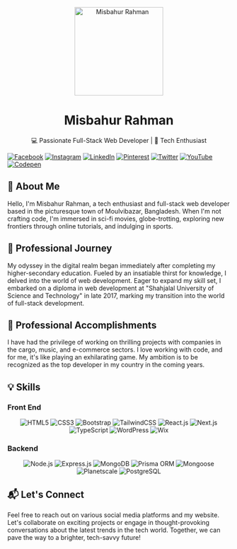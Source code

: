 <!-- Header Image -->
<p align="center">
  <img src="https://raw.githubusercontent.com/thompsonemerson/thompsonemerson/master/cover-thompson.png" height="200" alt="Misbahur Rahman">
</p>

<!-- Title -->
<h1 align="center">Misbahur Rahman</h1>

<!-- Subtitle -->
<p align="center">
  💻 Passionate Full-Stack Web Developer | 🚀 Tech Enthusiast
</p>

<!-- Social Media Icons -->

[![Facebook](https://img.shields.io/badge/Facebook-%231877F2.svg?logo=Facebook&logoColor=white)](https://facebook.com/misbahurbd) [![Instagram](https://img.shields.io/badge/Instagram-%23E4405F.svg?logo=Instagram&logoColor=white)](https://instagram.com/misbahurbd) [![LinkedIn](https://img.shields.io/badge/LinkedIn-%230077B5.svg?logo=linkedin&logoColor=white)](https://linkedin.com/in/misbahurbd) [![Pinterest](https://img.shields.io/badge/Pinterest-%23E60023.svg?logo=Pinterest&logoColor=white)](https://pinterest.com/misbahurbd) [![Twitter](https://img.shields.io/badge/Twitter-%231DA1F2.svg?logo=Twitter&logoColor=white)](https://twitter.com/misbahurbd) [![YouTube](https://img.shields.io/badge/YouTube-%23FF0000.svg?logo=YouTube&logoColor=white)](https://youtube.com/@misbahurbd) [![Codepen](https://img.shields.io/badge/Codepen-000000?style=for-the-badge&logo=codepen&logoColor=white)](https://codepen.io/misbahurbd)

<!-- About Me -->

## 👋 About Me

Hello, I'm Misbahur Rahman, a tech enthusiast and full-stack web developer based in the picturesque town of Moulvibazar, Bangladesh. When I'm not crafting code, I'm immersed in sci-fi movies, globe-trotting, exploring new frontiers through online tutorials, and indulging in sports.

<!-- Professional Journey -->

## 🚀 Professional Journey

My odyssey in the digital realm began immediately after completing my higher-secondary education. Fueled by an insatiable thirst for knowledge, I delved into the world of web development. Eager to expand my skill set, I embarked on a diploma in web development at "Shahjalal University of Science and Technology" in late 2017, marking my transition into the world of full-stack development.

<!-- Professional Accomplishments -->

## 🌟 Professional Accomplishments

I have had the privilege of working on thrilling projects with companies in the cargo, music, and e-commerce sectors. I love working with code, and for me, it's like playing an exhilarating game. My ambition is to be recognized as the top developer in my country in the coming years.

<!-- Skills Section -->

## 💡 Skills

<!-- Front-End Skills -->

### Front End

<p align="center">
  <img src="https://img.shields.io/badge/HTML5-Web-Developer-orange?style=for-the-badge&logo=html5" alt="HTML5">
  <img src="https://img.shields.io/badge/CSS3-Web-Developer-orange?style=for-the-badge&logo=css3" alt="CSS3">
  <img src="https://img.shields.io/badge/Bootstrap-Web-Developer-orange?style=for-the-badge&logo=bootstrap" alt="Bootstrap">
  <img src="https://img.shields.io/badge/TailwindCSS-Web-Developer-orange?style=for-the-badge&logo=tailwind-css" alt="TailwindCSS">
  <img src="https://img.shields.io/badge/React.js-Web-Developer-orange?style=for-the-badge&logo=react" alt="React.js">
  <img src="https://img.shields.io/badge/Next.js-Web-Developer-orange?style=for-the-badge&logo=next-dot-js" alt="Next.js">
  <img src="https://img.shields.io/badge/TypeScript-Web-Developer-orange?style=for-the-badge&logo=typescript" alt="TypeScript">
  <img src="https://img.shields.io/badge/WordPress-Web-Developer-orange?style=for-the-badge&logo=wordpress" alt="WordPress">
  <img src="https://img.shields.io/badge/Wix-Web-Developer-orange?style=for-the-badge&logo=wix" alt="Wix">
</p>

<!-- Back-End Skills -->

### Backend

<p align="center">
  <img src="https://img.shields.io/badge/Node.js-Back-End-Developer-blue?style=for-the-badge&logo=node-dot-js" alt="Node.js">
  <img src="https://img.shields.io/badge/Express.js-Back-End-Developer-blue?style=for-the-badge&logo=express" alt="Express.js">
  <img src="https://img.shields.io/badge/MongoDB-Back-End-Developer-blue?style=for-the-badge&logo=mongodb" alt="MongoDB">
  <img src="https://img.shields.io/badge/Prisma ORM-Back-End-Developer-blue?style=for-the-badge&logo=prisma" alt="Prisma ORM">
  <img src="https://img.shields.io/badge/Mongoose-Back-End-Developer-blue?style=for-the-badge&logo=mongoose" alt="Mongoose">
  <img src="https://img.shields.io/badge/Planetscale-Back-End-Developer-blue?style=for-the-badge&logo=planetscale" alt="Planetscale">
  <img src="https://img.shields.io/badge/PostgreSQL-Back-End-Developer-blue?style=for-the-badge&logo=postgresql" alt="PostgreSQL">
</p>

<!-- Connect Section -->

## 📬 Let's Connect

Feel free to reach out on various social media platforms and my website. Let's collaborate on exciting projects or engage in thought-provoking conversations about the latest trends in the tech world. Together, we can pave the way to a brighter, tech-savvy future!
